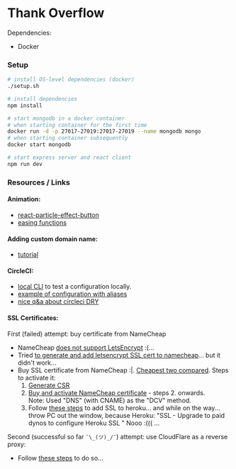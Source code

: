 # Thank Overflow

Dependencies:

- Docker

### Setup

```sh
# install OS-level dependencies (docker)
./setup.sh

# install dependencies
npm install

# start mongodb in a docker container
# when starting container for the first time
docker run -d -p 27017-27019:27017-27019 --name mongodb mongo
# when starting container subsequently
docker start mongodb

# start express server and react client
npm run dev
```

### Resources / Links

#### Animation:

- [react-particle-effect-button](https://github.com/transitive-bullshit/react-particle-effect-button)
- [easing functions](https://easings.net/en)

#### Adding custom domain name:

- [tutorial](https://towardsdatascience.com/how-to-deploy-your-website-to-a-custom-domain-8cb23063c1ff)

#### CircleCI:

- [local CLI](https://circleci.com/docs/2.0/local-cli/) to test a configuration locally.
- [example of configuration with aliases](https://github.com/facebook/Docusaurus/blob/master/.circleci/config.yml)
- [nice q&a about circleci DRY](https://discuss.circleci.com/t/allow-bundling-several-steps-e-g-by-supporting-nested-steps/15339)

#### SSL Certificates:

First (failed) attempt: buy certificate from NameCheap

- NameCheap [does not support LetsEncrypt](https://webmasters.stackexchange.com/questions/104696/how-to-use-lets-encrypt-free-ssl-on-namecheap-shared-hosting?newreg=c396ddbebaac450d84360e01ba84382e) :(...
- Tried [to generate and add letsencrypt SSL cert to namecheap](https://medium.com/@cubxi/add-wildcard-lets-encrypt-certifications-with-namecheap-6a466df0886f)... but it didn't work...
- Buy SSL certificate from NameCheap :|. [Cheapest two compared](https://www.namecheap.com/security/ssl-certificates/compare/#cert-1=8&cert-2=1). Steps to activate it:
  1. [Generate CSR](https://www.namecheap.com/support/knowledgebase/article.aspx/9446/14/generating-csr-on-apache--opensslmodsslnginx--heroku)
  2. [Buy and activate NameCheap certificate](https://www.namecheap.com/support/knowledgebase/article.aspx/804/67/ssl-certificate-activation-and-installation-for-domains-hosted-on-namecheap-hosting-servers) - steps 2. onwards.  
     Note: Used "DNS" (with CNAME) as the "DCV" method.
  3. Follow [these steps](https://www.namecheap.com/support/knowledgebase/article.aspx/10050/33/installing-a-ssl-certificate-on-heroku-ssl) to add SSL to heroku... and while on the way... throw PC out the window, because
     Heroku: "SSL - Upgrade to paid dynos to configure Heroku SSL "
     Nooo :((( ...

Second (successful so far `¯\_(ツ)_/¯`) attempt: use CloudFlare as a reverse proxy:

- Follow [these steps](https://medium.com/@oliviazyc/publishing-a-free-ghost-blog-with-heroku-namecheap-and-cloudflare-29ae5593258b) to do so...
